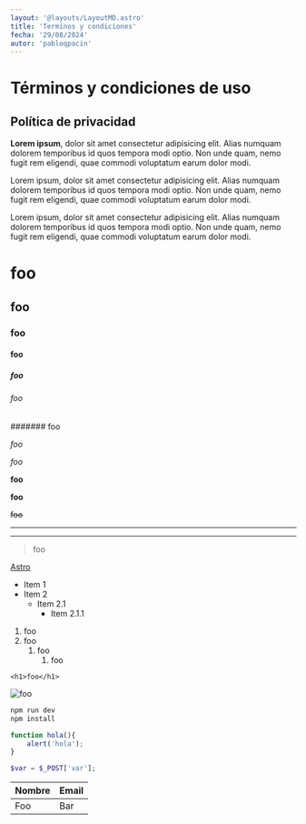```yaml
---
layout: '@layouts/LayoutMD.astro'
title: 'Terminos y condiciones'
fecha: '29/08/2024'
autor: 'pabloqpacin'
---
```



# Términos y condiciones de uso

## Política de privacidad

**Lorem ipsum**, dolor sit amet consectetur adipisicing elit. Alias numquam dolorem temporibus id quos tempora modi optio. Non unde quam, nemo fugit rem eligendi, quae commodi voluptatum earum dolor modi.

Lorem ipsum, dolor sit amet consectetur adipisicing elit. Alias numquam dolorem temporibus id quos tempora modi optio. Non unde quam, nemo fugit rem eligendi, quae commodi voluptatum earum dolor modi.

Lorem ipsum, dolor sit amet consectetur adipisicing elit. Alias numquam dolorem temporibus id quos tempora modi optio. Non unde quam, nemo fugit rem eligendi, quae commodi voluptatum earum dolor modi.

<!-- Titulos -->

# foo
## foo
### foo
#### foo
##### foo
###### foo
####### foo

<!-- Cursivas -->

*foo*

_foo_

<!-- Negritas -->

**foo**

__foo__

<!-- Strikethrough -->

~~foo~~

<!-- Division -->

---

___

<!-- Blockquote -->

> foo

<!-- Links -->

[Astro](https://astro.build/)

<!-- UL -->

* Item 1
* Item 2
  * Item 2.1
    * Item 2.1.1

<!-- OL -->

1. foo
2. foo
   1. foo
      1. foo

<!-- HTML -->

`<h1>foo</h1>`

<!-- Imagenes -->

![foo](https://seeklogo.com/images/A/astro-icon-logo-44253BACEE-seeklogo.com.png)

<!-- Bloques de código -->

```bash
npm run dev
npm install
```
```js
function hola(){
    alert('hola');
}
```
```php
$var = $_POST['var'];
```

<!-- Tablas -->

| Nombre    | Email
| ---       | ---
| Foo       | Bar
